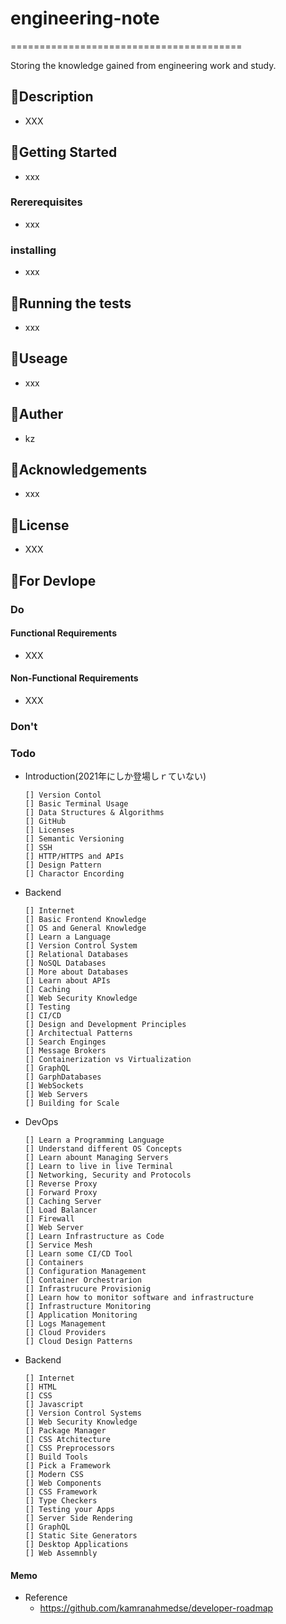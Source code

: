 # engineering-note

\========================================

Storing the knowledge gained from engineering work and study.

## 🗼Description

- XXX

## 🚀Getting Started

- xxx

### Rererequisites

- xxx

### installing

- xxx

## 🤖Running the tests

- xxx

## 📗Useage

- xxx

## 🤑Auther

- kz

## 🎊Acknowledgements

- xxx

## 🔰License

- XXX

## 📃For Devlope

### Do

#### Functional Requirements

- XXX

#### Non-Functional Requirements

- XXX

### Don't

### Todo

- Introduction(2021年にしか登場しｒていない)

  ```text
  [] Version Contol
  [] Basic Terminal Usage
  [] Data Structures & Algorithms
  [] GitHub
  [] Licenses
  [] Semantic Versioning
  [] SSH
  [] HTTP/HTTPS and APIs
  [] Design Pattern
  [] Charactor Encording
  ```

- Backend

  ```text
  [] Internet
  [] Basic Frontend Knowledge
  [] OS and General Knowledge
  [] Learn a Language
  [] Version Control System
  [] Relational Databases
  [] NoSQL Databases
  [] More about Databases
  [] Learn about APIs
  [] Caching
  [] Web Security Knowledge
  [] Testing
  [] CI/CD
  [] Design and Development Principles
  [] Architectual Patterns
  [] Search Enginges
  [] Message Brokers
  [] Containerization vs Virtualization
  [] GraphQL
  [] GarphDatabases
  [] WebSockets
  [] Web Servers
  [] Building for Scale
  ```

- DevOps

  ```text
  [] Learn a Programming Language
  [] Understand different OS Concepts
  [] Learn abount Managing Servers
  [] Learn to live in live Terminal
  [] Networking, Security and Protocols
  [] Reverse Proxy
  [] Forward Proxy
  [] Caching Server
  [] Load Balancer
  [] Firewall
  [] Web Server
  [] Learn Infrastructure as Code
  [] Service Mesh
  [] Learn some CI/CD Tool
  [] Containers
  [] Configuration Management
  [] Container Orchestrarion
  [] Infrastrucure Provisionig
  [] Learn how to monitor software and infrastructure
  [] Infrastructure Monitoring
  [] Application Monitoring
  [] Logs Management
  [] Cloud Providers
  [] Cloud Design Patterns
  ```

- Backend

  ```text
  [] Internet
  [] HTML
  [] CSS
  [] Javascript
  [] Version Control Systems
  [] Web Security Knowledge
  [] Package Manager
  [] CSS Atchitecture
  [] CSS Preprocessors
  [] Build Tools
  [] Pick a Framework
  [] Modern CSS
  [] Web Components
  [] CSS Framework
  [] Type Checkers
  [] Testing your Apps
  [] Server Side Rendering
  [] GraphQL
  [] Static Site Generators
  [] Desktop Applications
  [] Web Assemnbly

#### Memo

- Reference
  - <https://github.com/kamranahmedse/developer-roadmap>
